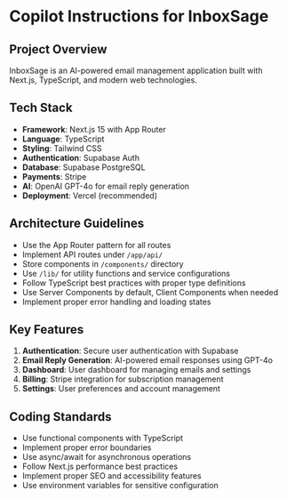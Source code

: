 # Copilot Instructions for InboxSage

<!-- Use this file to provide workspace-specific custom instructions to Copilot. For more details, visit https://code.visualstudio.com/docs/copilot/copilot-customization#_use-a-githubcopilotinstructionsmd-file -->

## Project Overview
InboxSage is an AI-powered email management application built with Next.js, TypeScript, and modern web technologies.

## Tech Stack
- **Framework**: Next.js 15 with App Router
- **Language**: TypeScript
- **Styling**: Tailwind CSS
- **Authentication**: Supabase Auth
- **Database**: Supabase PostgreSQL
- **Payments**: Stripe
- **AI**: OpenAI GPT-4o for email reply generation
- **Deployment**: Vercel (recommended)

## Architecture Guidelines
- Use the App Router pattern for all routes
- Implement API routes under `/app/api/`
- Store components in `/components/` directory
- Use `/lib/` for utility functions and service configurations
- Follow TypeScript best practices with proper type definitions
- Use Server Components by default, Client Components when needed
- Implement proper error handling and loading states

## Key Features
1. **Authentication**: Secure user authentication with Supabase
2. **Email Reply Generation**: AI-powered email responses using GPT-4o
3. **Dashboard**: User dashboard for managing emails and settings
4. **Billing**: Stripe integration for subscription management
5. **Settings**: User preferences and account management

## Coding Standards
- Use functional components with TypeScript
- Implement proper error boundaries
- Use async/await for asynchronous operations
- Follow Next.js performance best practices
- Implement proper SEO and accessibility features
- Use environment variables for sensitive configuration
